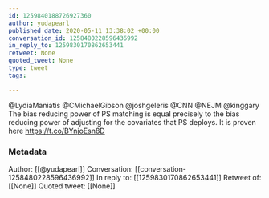 ```yaml
---
id: 1259840188726927360
author: yudapearl
published_date: 2020-05-11 13:38:02 +00:00
conversation_id: 1258480228596436992
in_reply_to: 1259830170862653441
retweet: None
quoted_tweet: None
type: tweet
tags:

---
```


@LydiaManiatis @CMichaelGibson @joshgeleris @CNN @NEJM @kinggary The bias reducing power of PS matching is equal precisely to the bias reducing power of adjusting for the covariates that PS deploys. It is proven here https://t.co/BYnjoEsn8D

### Metadata

Author: [[@yudapearl]]
Conversation: [[conversation-1258480228596436992]]
In reply to: [[1259830170862653441]]
Retweet of: [[None]]
Quoted tweet: [[None]]
